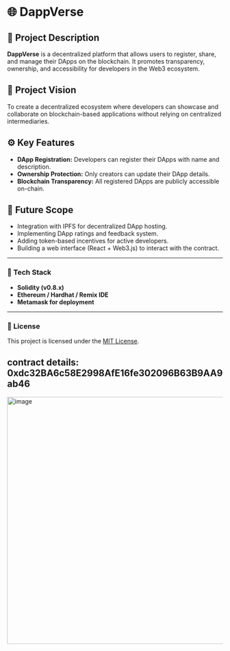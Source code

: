 # 🌐 DappVerse

## 📘 Project Description
**DappVerse** is a decentralized platform that allows users to register, share, and manage their DApps on the blockchain. It promotes transparency, ownership, and accessibility for developers in the Web3 ecosystem.

## 🎯 Project Vision
To create a decentralized ecosystem where developers can showcase and collaborate on blockchain-based applications without relying on centralized intermediaries.

## ⚙️ Key Features
- **DApp Registration:** Developers can register their DApps with name and description.
- **Ownership Protection:** Only creators can update their DApp details.
- **Blockchain Transparency:** All registered DApps are publicly accessible on-chain.

## 🚀 Future Scope
- Integration with IPFS for decentralized DApp hosting.
- Implementing DApp ratings and feedback system.
- Adding token-based incentives for active developers.
- Building a web interface (React + Web3.js) to interact with the contract.

---

### 🧩 Tech Stack
- **Solidity (v0.8.x)**
- **Ethereum / Hardhat / Remix IDE**
- **Metamask for deployment**

---

### 📄 License
This project is licensed under the [MIT License](https://opensource.org/licenses/MIT).
## contract details: 0xdc32BA6c58E2998AfE16fe302096B63B9AA9ab46
<img width="1366" height="577" alt="image" src="https://github.com/user-attachments/assets/891d64bb-2586-4a85-9982-b6d9b0431290" />
